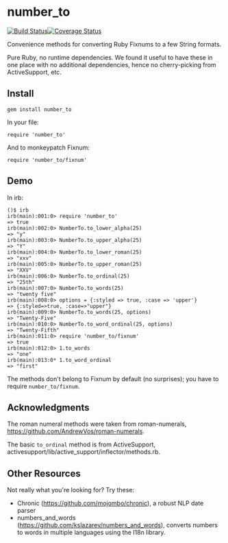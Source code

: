 number_to
=========

[![Build Status](https://travis-ci.org/scribenet/number_to.svg?branch=master)](https://travis-ci.org/scribenet/number_to)[![Coverage Status](https://coveralls.io/repos/scribenet/number_to/badge.png?branch=master)](https://coveralls.io/r/scribenet/number_to?branch=master)

Convenience methods for converting Ruby Fixnums to a few String formats.

Pure Ruby, no runtime dependencies. We found it useful to have these in one place with no additional dependencies, hence no cherry-picking from ActiveSupport, etc.

## Install

```
gem install number_to
```

In your file:

```
require 'number_to'
```

And to monkeypatch Fixnum:

```
require 'number_to/fixnum'
```

## Demo

In irb:

```
()$ irb
irb(main):001:0> require 'number_to'
=> true
irb(main):002:0> NumberTo.to_lower_alpha(25)
=> "y"
irb(main):003:0> NumberTo.to_upper_alpha(25)                                                                                                                           
=> "Y"
irb(main):004:0> NumberTo.to_lower_roman(25)                                                                                                                           
=> "xxv"
irb(main):005:0> NumberTo.to_upper_roman(25)                                                                                                                           
=> "XXV"
irb(main):006:0> NumberTo.to_ordinal(25)                                                                                                                               
=> "25th"
irb(main):007:0> NumberTo.to_words(25)
=> "twenty five"
irb(main):008:0> options = {:styled => true, :case => 'upper'}                                                                                                         
=> {:styled=>true, :case=>"upper"}
irb(main):009:0> NumberTo.to_words(25, options)
=> "Twenty-Five"
irb(main):010:0> NumberTo.to_word_ordinal(25, options)
=> "Twenty-Fifth"
irb(main):011:0> require 'number_to/fixnum'
=> true
irb(main):012:0> 1.to_words
=> "one"
irb(main):013:0* 1.to_word_ordinal
=> "first"
```

The methods don't belong to Fixnum by default (no surprises); you have to require `number_to/fixnum`.

## Acknowledgments

The roman numeral methods were taken from roman-numerals, https://github.com/AndrewVos/roman-numerals.

The basic `to_ordinal` method is from ActiveSupport, activesupport/lib/active_support/inflector/methods.rb.

## Other Resources

Not really what you're looking for? Try these:

  - Chronic (https://github.com/mojombo/chronic), a robust NLP date parser
  - numbers_and_words (https://github.com/kslazarev/numbers_and_words), converts numbers to words in multiple languages using the I18n library.

